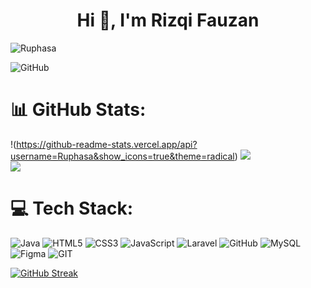 <h1 align="center">Hi 👋, I'm Rizqi Fauzan</h1>

<p align="left"> <img src="https://komarev.com/ghpvc/?username=Ruphasa&label=Profile%20views&color=0e75b6&style=flat" alt="Ruphasa" /> </p>

![GitHub](https://img.shields.io/badge/GitHub-000000?style=for-the-badge&logo=GitHub&logoColor=white)

# 📊 GitHub Stats:
!(https://github-readme-stats.vercel.app/api?username=Ruphasa&show_icons=true&theme=radical)
![](https://github-readme-streak-stats.herokuapp.com/?user=Ruphasa&theme=dark&hide_border=false)<br/>
![](https://github-readme-stats.vercel.app/api/top-langs/?username=Ruphasa&theme=dark&hide_border=false&include_all_commits=false&count_private=false&layout=compact)

# 💻 Tech Stack:
![Java](https://img.shields.io/badge/java-%23ED8B00.svg?style=for-the-badge&logo=java&logoColor=white) ![HTML5](https://img.shields.io/badge/html5-%23E34F26.svg?style=for-the-badge&logo=html5&logoColor=white) ![CSS3](https://img.shields.io/badge/css3-%231572B6.svg?style=for-the-badge&logo=css3&logoColor=white) ![JavaScript](https://img.shields.io/badge/javascript-%23323330.svg?style=for-the-badge&logo=javascript&logoColor=%23F7DF1E) ![Laravel](https://img.shields.io/badge/laravel-%23FF2D20.svg?style=for-the-badge&logo=laravel&logoColor=white) ![GitHub](https://img.shields.io/badge/GitHub-%23121011.svg?style=for-the-badge&logo=github&logoColor=white) ![MySQL](https://img.shields.io/badge/mysql-%2300f.svg?style=for-the-badge&logo=mysql&logoColor=white) 	![Figma](https://img.shields.io/badge/figma-%23F24E1E.svg?style=for-the-badge&logo=figma&logoColor=white) ![GIT](https://img.shields.io/badge/Git-fc6d26?style=for-the-badge&logo=git&logoColor=white)


<p><a href="https://git.io/streak-stats"><img src="https://github-readme-streak-stats.herokuapp.com?user=Ruphasa" alt="GitHub Streak" /></a></p>

<!--
**Ruphasa/Ruphasa** is a ✨ _special_ ✨ repository because its `README.md` (this file) appears on your GitHub profile.

Here are some ideas to get you started:

- 🔭 I’m currently working on ...
- 🌱 I’m currently learning ...
- 👯 I’m looking to collaborate on ...
- 🤔 I’m looking for help with ...
- 💬 Ask me about ...
- 📫 How to reach me: ...
- 😄 Pronouns: ...
- ⚡ Fun fact: ...
-->
